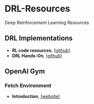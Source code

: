# DRL-Resources
Deep Reinforcement Learning Resources

## DRL Implementations
- **RL code resources**, [[github]](https://github.com/TheMTank/RL-code-resources).
- **DRL Hands-On**, [[github]](https://github.com/PacktPublishing/Deep-Reinforcement-Learning-Hands-On)

## OpenAI Gym

### Fetch Environment
- **Introduction**, [[website]](https://openai.com/blog/ingredients-for-robotics-research/)
